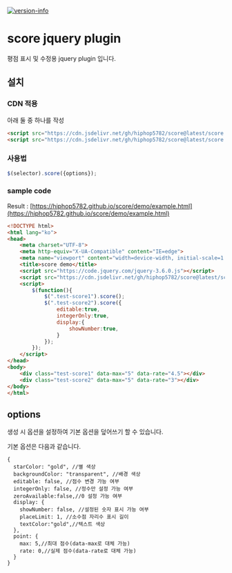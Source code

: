 [![version-info](https://img.shields.io/badge/release-v0.0.1-blue)](https://github.com/hiphop5782/score/releases/latest)

# score jquery plugin

평점 표시 및 수정용 jquery plugin 입니다.

## 설치

### CDN 적용

아래 둘 중 하나를 작성

```html
<script src="https://cdn.jsdelivr.net/gh/hiphop5782/score@latest/score.js"></script>
<script src="https://cdn.jsdelivr.net/gh/hiphop5782/score@latest/score.min.js"></script>
```

### 사용법

```javascript
$(selector).score({options});
```

### sample code

Result : [https://hiphop5782.github.io/score/demo/example.html](https://hiphop5782.github.io/score/demo/example.html)

```html
<!DOCTYPE html>
<html lang="ko">
<head>
    <meta charset="UTF-8">
    <meta http-equiv="X-UA-Compatible" content="IE=edge">
    <meta name="viewport" content="width=device-width, initial-scale=1.0">
    <title>score demo</title>
    <script src="https://code.jquery.com/jquery-3.6.0.js"></script>
    <script src="https://cdn.jsdelivr.net/gh/hiphop5782/score@latest/score.min.js"></script>
    <script>
        $(function(){
            $(".test-score1").score();
            $(".test-score2").score({
                editable:true,
                integerOnly:true,
                display:{
                    showNumber:true,
                }
            });
        });
    </script>
</head>
<body>
    <div class="test-score1" data-max="5" data-rate="4.5"></div>
    <div class="test-score2" data-max="5" data-rate="3"></div>
</body>
</html>
```

## options

생성 시 옵션을 설정하여 기본 옵션을 덮어쓰기 할 수 있습니다.

기본 옵션은 다음과 같습니다.

```
{
  starColor: "gold", //별 색상
  backgroundColor: "transparent", //배경 색상
  editable: false, //점수 변경 가능 여부
  integerOnly: false, //정수만 설정 가능 여부
  zeroAvailable:false,//0 설정 가능 여부
  display: {
    showNumber: false, //설정된 숫자 표시 가능 여부
    placeLimit: 1, //소수점 자리수 표시 길이
    textColor:"gold",//텍스트 색상
  },
  point: {
    max: 5,//최대 점수(data-max로 대체 가능)
    rate: 0,//실제 점수(data-rate로 대체 가능)
  }
}
```

